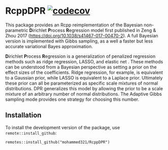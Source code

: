 # RcppDPR [![codecov](https://codecov.io/gh/mohammed321/RcppDPR/graph/badge.svg?token=0CZHARW6XF)](https://codecov.io/gh/mohammed321/RcppDPR)
This package provides an Rcpp reimplementation of the Bayesian non-parametric **D**irichlet **P**rocess **R**egression model first published in Zeng & Zhou 2017 (https://doi.org/10.1038/s41467-017-00470-2).  A full Bayesian version is implemented with Gibbs sampling, as a well a faster but less accurate variational Bayes approximation.

**D**irichlet **P**rocess **R**egression is a generalization of penalized regression methods such as ridge regression, LASSO, and elastic net .  These methods can be understood from a Bayesian perspective as setting a prior on the effect sizes of the coefficients.  Ridge regression, for example, is equivalent to a Gaussian prior, while LASSO is equivalent to a Laplace prior.  Ultimately these prior can all be parameterized as specific scale mixtures of normal distributions.  DPR generalizes this model by allowing the prior to be a scale mixture of an arbitrary number of normal distributions.  The Adaptive Gibbs sampling mode provides one strategy for choosing this number.

## Installation
To install the development version of the package, use `remote::install_github`:
```
remotes::install_github("mohammed321/RcppDPR")
```
